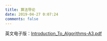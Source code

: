 ```yaml
---
title: 算法导论
date: 2019-04-27 0:07:24
comments: false
---
```


英文电子版：[Introduction_To_Algorithms-A3.pdf](http://ressources.unisciel.fr/algoprog/s00aaroot/aa00module1/res/%5BCormen-AL2011%5DIntroduction_To_Algorithms-A3.pdf)
